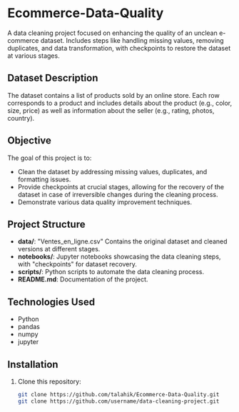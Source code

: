 # Ecommerce-Data-Quality
A data cleaning project focused on enhancing the quality of an unclean e-commerce dataset. Includes steps like handling missing values, removing duplicates, and data transformation, with checkpoints to restore the dataset at various stages.
## Dataset Description

The dataset contains a list of products sold by an online store. Each row corresponds to a product and includes details about the product (e.g., color, size, price) as well as information about the seller (e.g., rating, photos, country).

## Objective

The goal of this project is to:
- Clean the dataset by addressing missing values, duplicates, and formatting issues.
- Provide checkpoints at crucial stages, allowing for the recovery of the dataset in case of irreversible changes during the cleaning process.
- Demonstrate various data quality improvement techniques.

## Project Structure

- **data/**: "Ventes_en_ligne.csv" Contains the original dataset and cleaned versions at different stages.
- **notebooks/**: Jupyter notebooks showcasing the data cleaning steps, with "checkpoints" for dataset recovery.
- **scripts/**: Python scripts to automate the data cleaning process.
- **README.md**: Documentation of the project.

## Technologies Used

- Python
- pandas
- numpy
- jupyter

## Installation

1. Clone this repository:
   ```bash
   git clone https://github.com/talahik/Ecommerce-Data-Quality.git
   git clone https://github.com/username/data-cleaning-project.git
